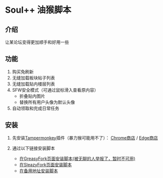 # Soul++ 油猴脚本

## 介绍
让某论坛变得更加顺手和好用一些

## 功能
1. 购买免刷新
2. 无缝加载板块帖子列表
3. 无缝加载贴内楼层列表
4. SFW安全模式（可通过鼠标滑入查看原内容）
    - 折叠贴内图片
    - 替换所有用户头像为默认头像
5. 自动领取和完成日常任务



## 安装
1. 先安装[Tampermonkey](https://www.tampermonkey.net/)插件（暴力猴可能用不了）： [Chrome商店](https://chrome.google.com/webstore/detail/tampermonkey/dhdgffkkebhmkfjojejmpbldmpobfkfo?hl=en) / [Edge商店](https://microsoftedge.microsoft.com/addons/detail/iikmkjmpaadaobahmlepeloendndfphd)

2. 通过以下链接安装脚本
    - [在GreasyFork页面安装脚本(被无聊的人举报了，暂时不可用)](https://greasyfork.org/zh-CN/scripts/432987-soul)
    - [在SleazyFork页面安装脚本](https://sleazyfork.org/zh-CN/scripts/433106-soul)
    - [在备用地址安装脚本](https://cdn.jsdelivr.net/gh/FetchTheMoon/UserScript/SouthPlusPlus.user.js)

